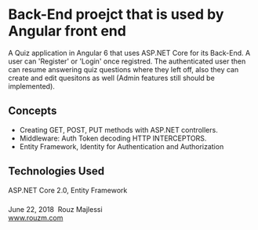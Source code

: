 # Back-End proejct that is used by Angular front end
A Quiz application in Angular 6 that uses ASP.NET Core for its Back-End.  A user can 'Register' or 'Login' once registred. The authenticated user then can resume answering quiz questions 
where they left off, also they can create and edit quesitons as well (Admin features still should be implemented). 

## Concepts
* Creating GET, POST, PUT methods with ASP.NET controllers. 
* Middleware: Auth Token decoding HTTP INTERCEPTORS. 
* Entity Framework, Identity for Authentication and Authorization

## Technologies Used
ASP.NET Core 2.0, Entity Framework

###
June 22, 2018&nbsp; Rouz Majlessi
</br>
www.rouzm.com
